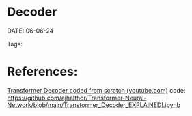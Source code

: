 

# Decoder


DATE:  06-06-24


Tags:

# References:

[Transformer Decoder coded from scratch (youtube.com)](https://www.youtube.com/watch?v=MqDehUoMk-E&list=PLTl9hO2Oobd97qfWC40gOSU8C0iu0m2l4&index=10)
code:  https://github.com/ajhalthor/Transformer-Neural-Network/blob/main/Transformer_Decoder_EXPLAINED!.ipynb







